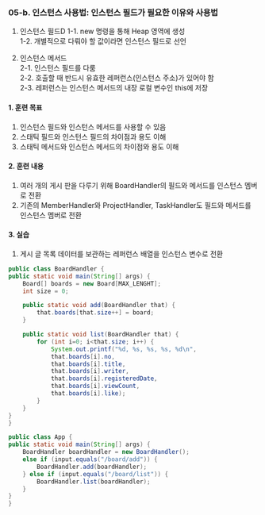 ### **05-b. 인스턴스 사용법: 인스턴스 필드가 필요한 이유와 사용법**<br>
1. 인스턴스 필드D
1-1. new 명령을 통해 Heap 영역에 생성<br>
1-2. 개별적으로 다뤄야 할 값이라면 인스턴스 필드로 선언<br>

2. 인스턴스 메서드<br>
2-1. 인스턴스 필드를 다룸<br>
2-2. 호출할 때 반드시 유효한 레퍼런스(인스턴스 주소)가 있어야 함<br>
2-3. 레퍼런스는 인스턴스 메서드의 내장 로컬 변수인 this에 저장<br>

#### **1. 훈련 목표**<br>
1. 인스턴스 필드와 인스턴스 메서드를 사용할 수 있음<br>
2. 스태틱 필드와 인스턴스 필드의 차이점과 용도 이해<br>
3. 스태틱 메서드와 인스턴스 메서드의 차이점와 용도 이해<br>

#### **2. 훈련 내용**<br>
1. 여러 개의 게시 판을 다루기 위해 BoardHandler의 필드와 메서드를 인스턴스 멤버로 전환<br>
2. 기존의 MemberHandler와 ProjectHandler, TaskHandler도 필드와 메서드를 인스턴스 멤버로 전환<br>

#### **3. 실습**<br>
1. 게시 글 목록 데이터를 보관하는 레퍼런스 배열을 인스턴스 변수로 전환<br>

```java
public class BoardHandler {
public static void main(String[] args) {
    Board[] boards = new Board[MAX_LENGHT];
    int size = 0;

    public static void add(BoardHandler that) {
        that.boards[that.size++] = board;
    }

    public static void list(BoardHandler that) {
        for (int i=0; i<that.size; i++) {
            System.out.printf("%d, %s, %s, %s, %d\n",
            that.boards[i].no,
            that.boards[i].title,
            that.boards[i].writer,
            that.boards[i].registeredDate,
            that.boards[i].viewCount,
            that.boards[i].like);
        }
    }
}
}
```

```java
public class App {
public static void main(String[] args) {
    BoardHandler boardHandler = new BoardHandler();
    else if (input.equals("/board/add")) {
        BoardHandler.add(boardHandler);
    } else if (input.equals("/board/list")) {
        BoardHandler.list(boardHandler);
    }
}
}
```
